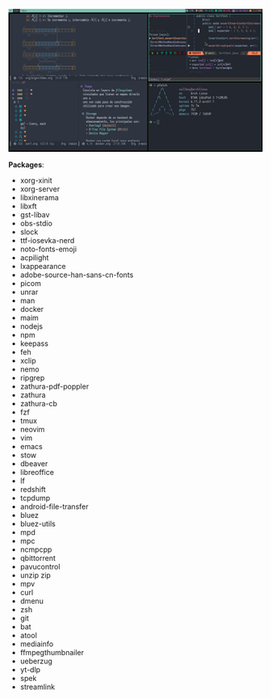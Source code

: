 ![demo](./resources/demo.png)

**Packages**:
- xorg-xinit
- xorg-server
- libxinerama
- libxft
- gst-libav
- obs-stdio
- slock
- ttf-iosevka-nerd
- noto-fonts-emoji
- acpilight
- lxappearance
- adobe-source-han-sans-cn-fonts
- picom
- unrar
- man
- docker
- maim
- nodejs
- npm
- keepass
- feh
- xclip
- nemo
- ripgrep
- zathura-pdf-poppler
- zathura
- zathura-cb
- fzf
- tmux
- neovim
- vim
- emacs
- stow
- dbeaver
- libreoffice
- lf
- redshift
- tcpdump
- android-file-transfer
- bluez
- bluez-utils
- mpd
- mpc
- ncmpcpp
- qbittorrent
- pavucontrol
- unzip zip
- mpv
- curl
- dmenu
- zsh
- git
- bat
- atool
- mediainfo
- ffmpegthumbnailer
- ueberzug
- yt-dlp
- spek
- streamlink

